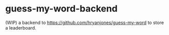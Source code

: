 # guess-my-word-backend
(WIP) a backend to https://github.com/hryanjones/guess-my-word to store a leaderboard.

